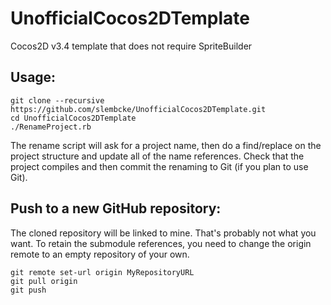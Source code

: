# UnofficialCocos2DTemplate
Cocos2D v3.4 template that does not require SpriteBuilder

## Usage:

```
git clone --recursive https://github.com/slembcke/UnofficialCocos2DTemplate.git
cd UnofficialCocos2DTemplate
./RenameProject.rb
```

The rename script will ask for a project name, then do a find/replace on the project structure and update all of the name references. Check that the project compiles and then commit the renaming to Git (if you plan to use Git).

## Push to a new GitHub repository:

The cloned repository will be linked to mine. That's probably not what you want. To retain the submodule references, you need to change the origin remote to an empty repository of your own.

```
git remote set-url origin MyRepositoryURL
git pull origin
git push
```
